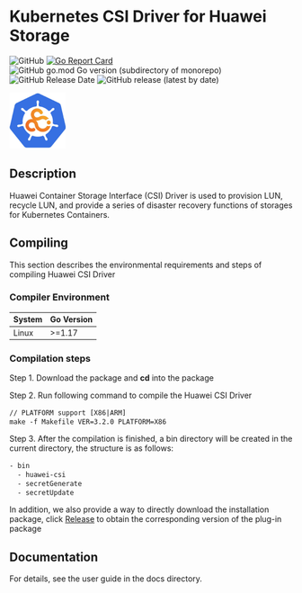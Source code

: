 # Kubernetes CSI Driver for Huawei Storage

![GitHub](https://img.shields.io/github/license/Huawei/eSDK_K8S_Plugin)
[![Go Report Card](https://goreportcard.com/badge/github.com/huawei/esdk_k8s_plugin)](https://goreportcard.com/report/github.com/huawei/esdk_k8s_plugin)
![GitHub go.mod Go version (subdirectory of monorepo)](https://img.shields.io/github/go-mod/go-version/Huawei/eSDK_K8S_Plugin)
![GitHub Release Date](https://img.shields.io/github/release-date/Huawei/eSDK_K8S_Plugin)
![GitHub release (latest by date)](https://img.shields.io/github/downloads/Huawei/eSDK_K8S_Plugin/latest/total)

<img src="logo/csi.png" alt="Huawei CSI" width="100" height="100">

## Description

Huawei Container Storage Interface (CSI) Driver is used to provision LUN, recycle LUN, 
and provide a series of disaster recovery functions of storages for Kubernetes Containers.

## Compiling
This section describes the environmental requirements and steps of compiling Huawei CSI Driver

### Compiler Environment
| System | Go Version |
|---|---|
|Linux|    >=1.17|

### Compilation steps
Step 1. Download the package and **cd** into the package

Step 2. Run following command to compile the Huawei CSI Driver

    // PLATFORM support [X86|ARM]
    make -f Makefile VER=3.2.0 PLATFORM=X86

Step 3. After the compilation is finished, a bin directory will be created in the current 
directory, the structure is as follows:

    - bin
      - huawei-csi
      - secretGenerate
      - secretUpdate

In addition, we also provide a way to directly download the installation package, 
click [Release](https://github.com/Huawei/eSDK_K8S_Plugin/releases) to obtain the corresponding version of the plug-in package

## Documentation

For details, see the user guide in the docs directory.